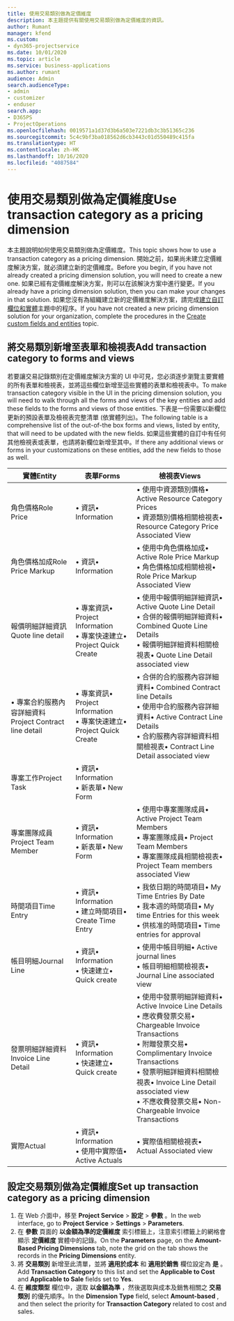 ```yaml
---
title: 使用交易類別做為定價維度
description: 本主題提供有關使用交易類別做為定價維度的資訊。
author: Rumant
manager: kfend
ms.custom:
- dyn365-projectservice
ms.date: 10/01/2020
ms.topic: article
ms.service: business-applications
ms.author: rumant
audience: Admin
search.audienceType:
- admin
- customizer
- enduser
search.app:
- D365PS
- ProjectOperations
ms.openlocfilehash: 0019571a1d37d3b6a503e7221db3c3b51365c236
ms.sourcegitcommit: 5c4c9bf3ba018562d6cb3443c01d550489c415fa
ms.translationtype: HT
ms.contentlocale: zh-HK
ms.lasthandoff: 10/16/2020
ms.locfileid: "4087584"
---
```

# <a name="use-transaction-category-as-a-pricing-dimension"></a><span data-ttu-id="a7c61-103">使用交易類別做為定價維度</span><span class="sxs-lookup"><span data-stu-id="a7c61-103">Use transaction category as a pricing dimension</span></span>
<span data-ttu-id="a7c61-104">本主題說明如何使用交易類別做為定價維度。</span><span class="sxs-lookup"><span data-stu-id="a7c61-104">This topic shows how to use a transaction category as a pricing dimension.</span></span> <span data-ttu-id="a7c61-105">開始之前，如果尚未建立定價維度解決方案，就必須建立新的定價維度。</span><span class="sxs-lookup"><span data-stu-id="a7c61-105">Before you begin, if you have not already created a pricing dimension solution, you will need to create a new one.</span></span> <span data-ttu-id="a7c61-106">如果已經有定價維度解決方案，則可以在該解決方案中進行變更。</span><span class="sxs-lookup"><span data-stu-id="a7c61-106">If you already have a pricing dimension solution, then you can make your changes in that solution.</span></span> <span data-ttu-id="a7c61-107">如果您沒有為組織建立新的定價維度解決方案，請完成[建立自訂欄位和實體](create-custom-fields-entities.md)主題中的程序。</span><span class="sxs-lookup"><span data-stu-id="a7c61-107">If you have not created a new pricing dimension solution for your organization, complete the procedures in the [Create custom fields and entities](create-custom-fields-entities.md) topic.</span></span>

## <a name="add-transaction-category-to-forms-and-views"></a><span data-ttu-id="a7c61-108">將交易類別新增至表單和檢視表</span><span class="sxs-lookup"><span data-stu-id="a7c61-108">Add transaction category to forms and views</span></span>
<span data-ttu-id="a7c61-109">若要讓交易記錄類別在定價維度解決方案的 UI 中可見，您必須逐步瀏覽主要實體的所有表單和檢視表，並將這些欄位新增至這些實體的表單和檢視表中。</span><span class="sxs-lookup"><span data-stu-id="a7c61-109">To make transaction category visible in the UI in the pricing dimension solution, you will need to walk through all the forms and views of the key entities and add these fields to the forms and views of those entities.</span></span>
<span data-ttu-id="a7c61-110">下表是一份需要以新欄位更新的預設表單及檢視表完整清單 (依實體列出)。</span><span class="sxs-lookup"><span data-stu-id="a7c61-110">The following table is a comprehensive list of the out-of-the box forms and views, listed by entity, that will need to be updated with the new fields.</span></span> <span data-ttu-id="a7c61-111">如果這些實體的自訂中有任何其他檢視表或表單，也請將新欄位新增至其中。</span><span class="sxs-lookup"><span data-stu-id="a7c61-111">If there any additional views or forms in your customizations on these entities, add the new fields to those as well.</span></span>

|  <span data-ttu-id="a7c61-112">實體</span><span class="sxs-lookup"><span data-stu-id="a7c61-112">Entity</span></span>        | <span data-ttu-id="a7c61-113">表單</span><span class="sxs-lookup"><span data-stu-id="a7c61-113">Forms</span></span>     |<span data-ttu-id="a7c61-114">檢視表</span><span class="sxs-lookup"><span data-stu-id="a7c61-114">Views</span></span>        |
| ------------------------------|---------------------------------|----------------------------------|
|  <span data-ttu-id="a7c61-115">角色價格</span><span class="sxs-lookup"><span data-stu-id="a7c61-115">Role Price</span></span>|<span data-ttu-id="a7c61-116">• 資訊</span><span class="sxs-lookup"><span data-stu-id="a7c61-116">• Information</span></span> |<span data-ttu-id="a7c61-117">• 使用中資源類別價格</span><span class="sxs-lookup"><span data-stu-id="a7c61-117">• Active Resource Category Prices</span></span><br> <span data-ttu-id="a7c61-118">• 資源類別價格相關檢視表</span><span class="sxs-lookup"><span data-stu-id="a7c61-118">• Resource Category Price Associated View</span></span>|
|  <span data-ttu-id="a7c61-119">角色價格加成</span><span class="sxs-lookup"><span data-stu-id="a7c61-119">Role Price Markup</span></span>|<span data-ttu-id="a7c61-120">• 資訊</span><span class="sxs-lookup"><span data-stu-id="a7c61-120">• Information</span></span>|<span data-ttu-id="a7c61-121">• 使用中角色價格加成</span><span class="sxs-lookup"><span data-stu-id="a7c61-121">• Active Role Price Markup</span></span><br><span data-ttu-id="a7c61-122">• 角色價格加成相關檢視</span><span class="sxs-lookup"><span data-stu-id="a7c61-122">• Role Price Markup Associated View</span></span>|
|  <span data-ttu-id="a7c61-123">報價明細詳細資訊</span><span class="sxs-lookup"><span data-stu-id="a7c61-123">Quote line detail</span></span>|<span data-ttu-id="a7c61-124">• 專案資訊</span><span class="sxs-lookup"><span data-stu-id="a7c61-124">• Project Information</span></span><br><span data-ttu-id="a7c61-125">• 專案快速建立</span><span class="sxs-lookup"><span data-stu-id="a7c61-125">• Project Quick Create</span></span>|<span data-ttu-id="a7c61-126">• 使用中報價明細詳細資訊</span><span class="sxs-lookup"><span data-stu-id="a7c61-126">• Active Quote Line Detail</span></span><br><span data-ttu-id="a7c61-127">• 合併的報價明細詳細資料</span><span class="sxs-lookup"><span data-stu-id="a7c61-127">• Combined Quote Line Details</span></span><br><span data-ttu-id="a7c61-128">• 報價明細詳細資料相關檢視表</span><span class="sxs-lookup"><span data-stu-id="a7c61-128">• Quote Line Detail associated view</span></span>|
|  <span data-ttu-id="a7c61-129">• 專案合約服務內容詳細資料</span><span class="sxs-lookup"><span data-stu-id="a7c61-129">Project Contract line detail</span></span>|<span data-ttu-id="a7c61-130">• 專案資訊</span><span class="sxs-lookup"><span data-stu-id="a7c61-130">• Project Information</span></span><br><span data-ttu-id="a7c61-131">• 專案快速建立</span><span class="sxs-lookup"><span data-stu-id="a7c61-131">• Project Quick Create</span></span>|<span data-ttu-id="a7c61-132">• 合併的合約服務內容詳細資料</span><span class="sxs-lookup"><span data-stu-id="a7c61-132">• Combined Contract line Details</span></span><br><span data-ttu-id="a7c61-133">• 使用中合約服務內容詳細資料</span><span class="sxs-lookup"><span data-stu-id="a7c61-133">• Active Contract Line Details</span></span><br><span data-ttu-id="a7c61-134">• 合約服務內容詳細資料相關檢視表</span><span class="sxs-lookup"><span data-stu-id="a7c61-134">• Contract Line Detail associated view</span></span>|
|  <span data-ttu-id="a7c61-135">專案工作</span><span class="sxs-lookup"><span data-stu-id="a7c61-135">Project Task</span></span>|<span data-ttu-id="a7c61-136">• 資訊</span><span class="sxs-lookup"><span data-stu-id="a7c61-136">• Information</span></span><br><span data-ttu-id="a7c61-137">• 新表單</span><span class="sxs-lookup"><span data-stu-id="a7c61-137">• New Form</span></span>||
|  <span data-ttu-id="a7c61-138">專案團隊成員</span><span class="sxs-lookup"><span data-stu-id="a7c61-138">Project Team Member</span></span>|<span data-ttu-id="a7c61-139">• 資訊</span><span class="sxs-lookup"><span data-stu-id="a7c61-139">• Information</span></span><br><span data-ttu-id="a7c61-140">• 新表單</span><span class="sxs-lookup"><span data-stu-id="a7c61-140">• New Form</span></span>|<span data-ttu-id="a7c61-141">• 使用中專案團隊成員</span><span class="sxs-lookup"><span data-stu-id="a7c61-141">• Active Project Team Members</span></span><br><span data-ttu-id="a7c61-142">• 專案團隊成員</span><span class="sxs-lookup"><span data-stu-id="a7c61-142">• Project Team Members</span></span><br><span data-ttu-id="a7c61-143">• 專案團隊成員相關檢視表</span><span class="sxs-lookup"><span data-stu-id="a7c61-143">• Project Team members associated View</span></span>|
|  <span data-ttu-id="a7c61-144">時間項目</span><span class="sxs-lookup"><span data-stu-id="a7c61-144">Time Entry</span></span>|<span data-ttu-id="a7c61-145">• 資訊</span><span class="sxs-lookup"><span data-stu-id="a7c61-145">• Information</span></span><br><span data-ttu-id="a7c61-146">• 建立時間項目</span><span class="sxs-lookup"><span data-stu-id="a7c61-146">• Create Time Entry</span></span>|<span data-ttu-id="a7c61-147">• 我依日期的時間項目</span><span class="sxs-lookup"><span data-stu-id="a7c61-147">• My Time Entries By Date</span></span><br><span data-ttu-id="a7c61-148">• 我本週的時間項目</span><span class="sxs-lookup"><span data-stu-id="a7c61-148">• My time Entries for this week</span></span><br><span data-ttu-id="a7c61-149">• 供核准的時間項目</span><span class="sxs-lookup"><span data-stu-id="a7c61-149">• Time entries for approval</span></span>|
|  <span data-ttu-id="a7c61-150">帳目明細</span><span class="sxs-lookup"><span data-stu-id="a7c61-150">Journal Line</span></span>|<span data-ttu-id="a7c61-151">• 資訊</span><span class="sxs-lookup"><span data-stu-id="a7c61-151">• Information</span></span><br><span data-ttu-id="a7c61-152">• 快速建立</span><span class="sxs-lookup"><span data-stu-id="a7c61-152">• Quick create</span></span>|<span data-ttu-id="a7c61-153">• 使用中帳目明細</span><span class="sxs-lookup"><span data-stu-id="a7c61-153">• Active journal lines</span></span><br><span data-ttu-id="a7c61-154">• 帳目明細相關檢視表</span><span class="sxs-lookup"><span data-stu-id="a7c61-154">• Journal Line associated view</span></span>|
|  <span data-ttu-id="a7c61-155">發票明細詳細資料</span><span class="sxs-lookup"><span data-stu-id="a7c61-155">Invoice Line Detail</span></span>|<span data-ttu-id="a7c61-156">• 資訊</span><span class="sxs-lookup"><span data-stu-id="a7c61-156">• Information</span></span><br><span data-ttu-id="a7c61-157">• 快速建立</span><span class="sxs-lookup"><span data-stu-id="a7c61-157">• Quick create</span></span>|<span data-ttu-id="a7c61-158">• 使用中發票明細詳細資料</span><span class="sxs-lookup"><span data-stu-id="a7c61-158">• Active Invoice Line Details</span></span><br><span data-ttu-id="a7c61-159">• 應收費發票交易</span><span class="sxs-lookup"><span data-stu-id="a7c61-159">• Chargeable Invoice Transactions</span></span><br><span data-ttu-id="a7c61-160">• 附贈發票交易</span><span class="sxs-lookup"><span data-stu-id="a7c61-160">• Complimentary Invoice Transactions</span></span><br><span data-ttu-id="a7c61-161">• 發票明細詳細資料相關檢視表</span><span class="sxs-lookup"><span data-stu-id="a7c61-161">• Invoice Line Detail associated view</span></span><br><span data-ttu-id="a7c61-162">• 不應收費發票交易</span><span class="sxs-lookup"><span data-stu-id="a7c61-162">• Non-Chargeable Invoice Transactions</span></span>|
|  <span data-ttu-id="a7c61-163">實際</span><span class="sxs-lookup"><span data-stu-id="a7c61-163">Actual</span></span>|<span data-ttu-id="a7c61-164">• 資訊</span><span class="sxs-lookup"><span data-stu-id="a7c61-164">• Information</span></span><br><span data-ttu-id="a7c61-165">• 使用中實際值</span><span class="sxs-lookup"><span data-stu-id="a7c61-165">• Active Actuals</span></span>|<span data-ttu-id="a7c61-166">• 實際值相關檢視表</span><span class="sxs-lookup"><span data-stu-id="a7c61-166">• Actual Associated view</span></span>|

## <a name="set-up-transaction-category-as-a-pricing-dimension"></a><span data-ttu-id="a7c61-167">設定交易類別做為定價維度</span><span class="sxs-lookup"><span data-stu-id="a7c61-167">Set up transaction category as a pricing dimension</span></span>

1. <span data-ttu-id="a7c61-168">在 Web 介面中，移至 **Project Service** > **設定** > **參數** 。</span><span class="sxs-lookup"><span data-stu-id="a7c61-168">In the web interface, go to **Project Service** > **Settings** > **Parameters**.</span></span> 
2. <span data-ttu-id="a7c61-169">在 **參數** 頁面的 **以金額為準的定價維度** 索引標籤上，注意索引標籤上的網格會顯示 **定價維度** 實體中的記錄。</span><span class="sxs-lookup"><span data-stu-id="a7c61-169">On the **Parameters** page, on the **Amount-Based Pricing Dimensions** tab, note the grid on the tab shows the records in the **Pricing Dimensions** entity.</span></span>
3. <span data-ttu-id="a7c61-170">將 **交易類別** 新增至此清單，並將 **適用於成本** 和 **適用於銷售** 欄位設定為 **是** 。</span><span class="sxs-lookup"><span data-stu-id="a7c61-170">Add **Transaction Category** to this list and set the **Applicable to Cost** and **Applicable to Sale** fields set to **Yes**.</span></span>
4. <span data-ttu-id="a7c61-171">在 **維度類型** 欄位中，選取 **以金額為準** ，然後選取與成本及銷售相關之 **交易類別** 的優先順序。</span><span class="sxs-lookup"><span data-stu-id="a7c61-171">In the **Dimension Type** field, select **Amount-based** , and then select the priority for **Transaction Category** related to cost and sales.</span></span>
